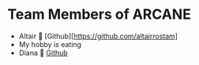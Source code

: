 # Team Members of ARCANE
- Altair 🚀 [Github][https://github.com/altairrostam]
- My hobby is eating
- Diana 🌸 [Github](https://github.com/itsdeejayeelle)